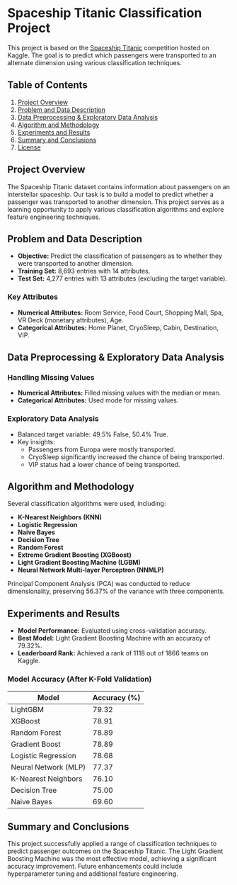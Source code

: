 # Spaceship Titanic Classification Project

This project is based on the [Spaceship Titanic](https://www.kaggle.com/competitions/spaceship-titanic/rules) competition hosted on Kaggle. The goal is to predict which passengers were transported to an alternate dimension using various classification techniques.

## Table of Contents

1. [Project Overview](#project-overview)
2. [Problem and Data Description](#problem-and-data-description)
3. [Data Preprocessing & Exploratory Data Analysis](#data-preprocessing--exploratory-data-analysis)
4. [Algorithm and Methodology](#algorithm-and-methodology)
5. [Experiments and Results](#experiments-and-results)
6. [Summary and Conclusions](#summary-and-conclusions)
7. [License](#license)

## Project Overview

The Spaceship Titanic dataset contains information about passengers on an interstellar spaceship. Our task is to build a model to predict whether a passenger was transported to another dimension. This project serves as a learning opportunity to apply various classification algorithms and explore feature engineering techniques.

## Problem and Data Description

- **Objective:** Predict the classification of passengers as to whether they were transported to another dimension.
- **Training Set:** 8,693 entries with 14 attributes.
- **Test Set:** 4,277 entries with 13 attributes (excluding the target variable).

### Key Attributes

- **Numerical Attributes:** Room Service, Food Court, Shopping Mall, Spa, VR Deck (monetary attributes), Age.
- **Categorical Attributes:** Home Planet, CryoSleep, Cabin, Destination, VIP.

## Data Preprocessing & Exploratory Data Analysis

### Handling Missing Values

- **Numerical Attributes:** Filled missing values with the median or mean.
- **Categorical Attributes:** Used mode for missing values.

### Exploratory Data Analysis

- Balanced target variable: 49.5% False, 50.4% True.
- Key insights:
  - Passengers from Europa were mostly transported.
  - CryoSleep significantly increased the chance of being transported.
  - VIP status had a lower chance of being transported.

## Algorithm and Methodology

Several classification algorithms were used, including:

- **K-Nearest Neighbors (KNN)**
- **Logistic Regression**
- **Naive Bayes**
- **Decision Tree**
- **Random Forest**
- **Extreme Gradient Boosting (XGBoost)**
- **Light Gradient Boosting Machine (LGBM)**
- **Neural Network Multi-layer Perceptron (NNMLP)**

Principal Component Analysis (PCA) was conducted to reduce dimensionality, preserving 56.37% of the variance with three components.

## Experiments and Results

- **Model Performance:** Evaluated using cross-validation accuracy.
- **Best Model:** Light Gradient Boosting Machine with an accuracy of 79.32%.
- **Leaderboard Rank:** Achieved a rank of 1118 out of 1866 teams on Kaggle.

### Model Accuracy (After K-Fold Validation)

| Model                  | Accuracy (%) |
|------------------------|--------------|
| LightGBM               | 79.32        |
| XGBoost                | 78.91        |
| Random Forest          | 78.89        |
| Gradient Boost         | 78.89        |
| Logistic Regression    | 78.68        |
| Neural Network (MLP)   | 77.37        |
| K-Nearest Neighbors    | 76.10        |
| Decision Tree          | 75.00        |
| Naive Bayes            | 69.60        |

## Summary and Conclusions

This project successfully applied a range of classification techniques to predict passenger outcomes on the Spaceship Titanic. The Light Gradient Boosting Machine was the most effective model, achieving a significant accuracy improvement. Future enhancements could include hyperparameter tuning and additional feature engineering.
